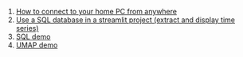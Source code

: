 
1. [How to connect to your home PC from anywhere](https://tutos.edmz.fr/remote)
2. [Use a SQL database in a streamlit project (extract and display time series)](https://tutos.edmz.fr/sql)
3. [SQL demo](https://tutos.edmz.fr/sql-2)
4. [UMAP demo](https://tutos.edmz.fr/umap)
